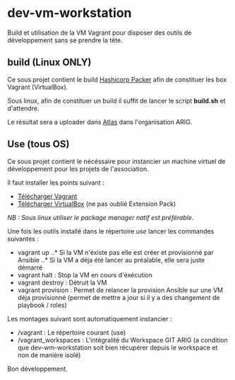 # dev-vm-workstation
Build et utilisation de la VM Vagrant pour disposer des outils de développement sans se prendre la tête.

## build (Linux ONLY)

Ce sous projet contient le build [Hashicorp Packer](https://www.packer.io/) afin de constituer les box Vagrant (VirtualBox).

Sous linux, afin de constituer un build il suffit de lancer le script **build.sh** et d'attendre.

Le résultat sera a uploader dans [Atlas](https://atlas.hashicorp.com/boxes/search) dans l'organisation ARIG.

## Use (tous OS)

Ce sous projet contient le nécéssaire pour instancier un machine virtuel de développement pour les projets de l'association.

Il faut installer les points suivant :
* [Télécharger Vagrant](https://www.vagrantup.com/downloads.html)
* [Télécharger VirtualBox](https://www.virtualbox.org/wiki/Downloads) (ne pas oublié Extension Pack)

*NB : Sous linux utiliser le package manager natif est préférable.*

Une fois les outils installé dans le répertoire *use* lancer les commandes suivantes :
* vagrant up
..* Si la VM n'éxiste pas elle est créer et provisionné par Ansible
..* Si la VM a déja été lancer au préalable, elle sera juste démarré
* vagrant halt : Stop la VM en cours d'éxécution
* vagrant destroy : Détruit la VM
* vagrant provision : Permet de relancer la provision Ansible sur une VM déja provisionné (permet de mettre a jour si il y a des changement de playbook / roles)

Les montages suivant sont automatiquement instancier :
* /vagrant : Le répertoire courant (use)
* /vagrant_workspaces : L'intégralité du Workspace GIT ARIG (a condition que dev-wm-workstation soit bien récupérer depuis le workspace et non de manière isolé)

Bon développement.
